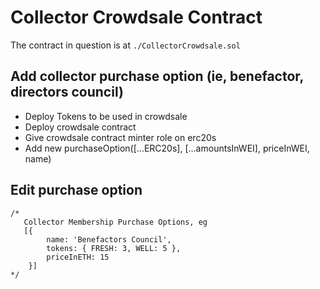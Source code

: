 # Collector Crowdsale Contract
The contract in question is at `./CollectorCrowdsale.sol`

## Add collector purchase option (ie, benefactor, directors council)
- Deploy Tokens to be used in crowdsale
- Deploy crowdsale contract
- Give crowdsale contract minter role on erc20s
- Add new purchaseOption([...ERC20s], [...amountsInWEI], priceInWEI, name)

## Edit purchase option

    /*
       Collector Membership Purchase Options, eg
       [{
            name: 'Benefactors Council',
            tokens: { FRESH: 3, WELL: 5 },
            priceInETH: 15
        }]
    */
